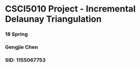 # CSCI5010 Project - Incremental Delaunay Triangulation

### 18 Spring

### Gengjie Chen

### SID: 1155067753

